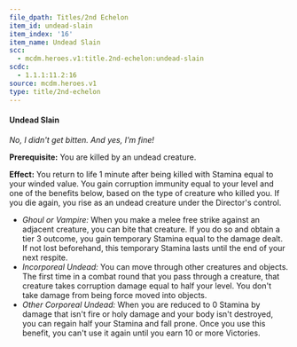 ```yaml
---
file_dpath: Titles/2nd Echelon
item_id: undead-slain
item_index: '16'
item_name: Undead Slain
scc:
  - mcdm.heroes.v1:title.2nd-echelon:undead-slain
scdc:
  - 1.1.1:11.2:16
source: mcdm.heroes.v1
type: title/2nd-echelon
---
```


#### Undead Slain

*No, I didn't get bitten. And yes, I'm fine!*

**Prerequisite:** You are killed by an undead creature.

**Effect:** You return to life 1 minute after being killed with Stamina equal to your winded value. You gain corruption immunity equal to your level and one of the benefits below, based on the type of creature who killed you. If you die again, you rise as an undead creature under the Director's control.

- *Ghoul or Vampire:* When you make a melee free strike against an adjacent creature, you can bite that creature. If you do so and obtain a tier 3 outcome, you gain temporary Stamina equal to the damage dealt. If not lost beforehand, this temporary Stamina lasts until the end of your next respite.
- *Incorporeal Undead:* You can move through other creatures and objects. The first time in a combat round that you pass through a creature, that creature takes corruption damage equal to half your level. You don't take damage from being force moved into objects.
- *Other Corporeal Undead:* When you are reduced to 0 Stamina by damage that isn't fire or holy damage and your body isn't destroyed, you can regain half your Stamina and fall prone. Once you use this benefit, you can't use it again until you earn 10 or more Victories.
